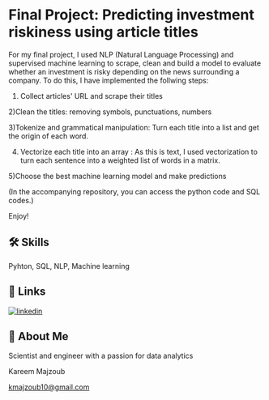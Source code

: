 
# Final Project: Predicting investment riskiness using article titles

For my final project, I used NLP (Natural Language Processing) and supervised machine learning to scrape, clean and build a model to evaluate whether an investment is risky depending on the news surrounding a company.
To do this, I have implemented the follwing steps:

1) Collect articles' URL and scrape their titles 

2)Clean the titles: removing symbols, punctuations, numbers

3)Tokenize and grammatical manipulation: Turn each title into a list and get the origin of each word.

4) Vectorize each title into an array : As this is text, I used vectorization to turn each sentence into a weighted list of words in a matrix.

5)Choose the best machine learning model and make predictions



(In the accompanying repository, you can access the python code and SQL codes.)

Enjoy!
## 🛠 Skills
Pyhton, SQL, NLP, Machine learning

## 🔗 Links
[![linkedin](https://img.shields.io/badge/linkedin-0A66C2?style=for-the-badge&logo=linkedin&logoColor=white)](https://www.linkedin.com/in/kareem-majzoub-a57847a7/)



## 🚀 About Me
Scientist and engineer with a passion for data analytics

Kareem Majzoub

kmajzoub10@gmail.com

